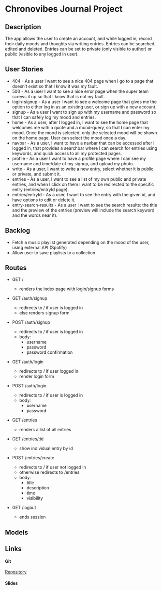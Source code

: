 # Chronovibes Journal Project

## Description

The app allows the user to create an account, and while logged in, record their daily moods and thoughts via writing entries. Entries can be searched, edited and deleted. Entries can be set to private (only visible to author) or public (visible to any logged in user).

## User Stories

- 404 - As a user I want to see a nice 404 page when I go to a page that doesn’t exist so that I know it was my fault.
- 500 - As a user I want to see a nice error page when the super team screws it up so that I know that is not my fault.
- login-signup - As a user I want to see a welcome page that gives me the option to either log in as an existing user, or sign up with a new account.
- signup - As a user I want to sign up with my username and password so that I can safely log my mood and entries.
- home - As a user, after I logged in, I want to see the home page that welcomes me with a quote and a mood-query, so that I can enter my mood. Once the mood is selected, only the selected mood will be shown on the home page. User can select the mood once a day. 
- navbar - As a user, I want to have a navbar that can be accessed after I logged in, that provides a searchbar where I can search for entries using keywords, and quick access to all my protected pages.
- profile - As a user I want to have a profile page where I can see my username and time/date of my signup, and upload my photo.
- write - As a user, I want to write a new entry, select whether it is public or private, and submit it.
- entries - As a user, I want to see a list of my own public and private entries, and when I click on them I want to be redirected to the specific entry (entries/entryId page).
- entries/entryId - As a user, I want to see the entry with the given id, and have options to edit or delete it.
- entry-search-results - As a user I want to see the search results: the title and the preview of the entries (preview will include the search keyword and the words near it).


## Backlog

- Fetch a music playlist generated depending on the mood of the user, using external API (Spotify) 
- Allow user to save playlists to a collection

## Routes


* GET /
  * renders the index page with login/signup forms

* GET /auth/signup
  * redirects to / if user is logged in
  * else renders signup form

* POST /auth/signup
  * redirects to / if user is logged in
  * body:
    * username
    * password
    * password confirmation

* GET /auth/login
  * redirects to / if user logged in
  * render login form 

* POST /auth/login
  * redirects to / if user is logged in
  * body:
    * username
    * password

* GET /entries 
  * renders a list of all entries

* GET /entries/:id
  * show individual entry by id

* POST /entries/create
  * redirects to / if user not logged in
  * otherwise redirects to /entries
  * body:
    * title
    * description
    * time
    * visibility

* GET /logout
  * ends session

<!-- edit, delete, search routes to be added -->


## Models



## Links

#### Git

[Repository](https://github.com/dakockar/chronovibes-project)

#### Slides